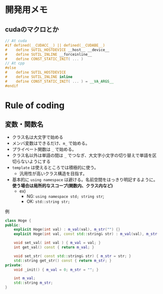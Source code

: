 # 開発用メモ

## cudaのマクロとか

```c++
// At cuda
#if defined(__CUDACC__) || defined(__CUDABE__)
#    define SUTIL_HOSTDEVICE __host__ __device__
#    define SUTIL_INLINE __forceinline__
#    define CONST_STATIC_INIT( ... )
// At cpp
#else 
#    define SUTIL_HOSTDEVICE
#    define SUTIL_INLINE inline
#    define CONST_STATIC_INIT( ... ) = __VA_ARGS__
#endif
```

# Rule of coding 
## 変数・関数名
- クラス名は大文字で始める
- メンバ変数はできるだけ、`m_` で始める。
- プライベート関数は `_` で始める。
- クラス名以外は単語の間は `_` でつなぎ、大文字小文字の切り替えで単語を区切らないようにする
- `template` は使えるところでは積極的に使う。
    - 汎用性が高いクラス構造を目指す。
- 基本的に `using namespace` は避ける。名前空間をはっきり明記するように。**使う場合は局所的なスコープ(関数内、クラス内など)**
    - ex) 
        - NG: `using namespace std; string str`;
        - OK: `std::string str;`


例
```c++
class Hoge {
public:
    explicit Hoge(int val) : m_val(val), m_str("") {}
    explicit Hoge(int val, const std::string& str) : m_val(val), m_str(str) {}

    void set_val( int val ) { m_val = val; }
    int get_val() const { return m_val; }

    void set_str( const std::string& str) { m_str = str; }
    std::string get_str() const { return m_str; }
private:
    void _init() { m_val = 0; m_str = ""; }

    int m_val;
    std::string m_str;
}
```